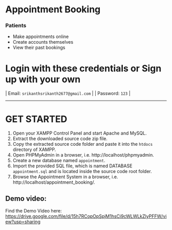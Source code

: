 # Appointment Booking

### Patients
  - Make appointments online
  - Create accounts themselves
  - View their past bookings   

# Login with these credentials or Sign up with your own
| Email: `srikanthsrikanth2677@gmail.com` | 
| Password: `123` |

-----------------------------------------------

# GET STARTED

1. Open your XAMPP Control Panel and start Apache and MySQL.
2. Extract the downloaded source code zip file.
3. Copy the extracted source code folder and paste it into the `htdocs` directory of XAMPP.
4. Open PHPMyAdmin in a browser, i.e. http://localhost/phpmyadmin.
5. Create a new database named `appointment`.
6. Import the provided SQL file, which is named DATABASE `appointment.sql` and is located inside the source code root folder.
7. Browse the Appointment System in a browser, i.e. http://localhost/appointment_booking/.

## Demo video: 
Find the Demo Video here: https://drive.google.com/file/d/15h7RCopOpSpjM1hsCi9cWLWLkZlyPFFW/view?usp=sharing



